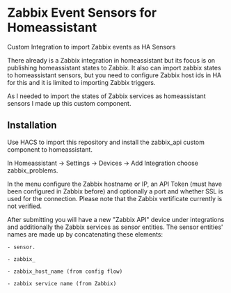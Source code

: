 # Zabbix Event Sensors for Homeassistant ###
Custom Integration to import Zabbix events as HA Sensors

There already is a Zabbix integration in homeassistant but its focus is on publishing homeassistant states to Zabbix. It also can import zabbix states to homeassistant sensors, but you need to configure Zabbix host ids in HA for this and it is limited to importing Zabbix triggers.

As I needed to import the states of Zabbix services as homeassistant sensors I made up this custom component.

## Installation
Use HACS to import this repository and install the zabbix_api custom component to homeassistant.

In Homeassistant -> Settings -> Devices -> Add Integration choose zabbix_problems.

In the menu configure the Zabbix hostname or IP, an API Token (must have been configured in Zabbix before) and optionally a port and whether SSL is used for the connection. Please note that the Zabbix vertificate currently is not verified.

After submitting you will have a new "Zabbix API" device under integrations and additionally the Zabbix services as sensor entities. The sensor entities' names are made up by concatenating these elements:

    - sensor.
    
    - zabbix_
    
    - zabbix_host_name (from config flow)
    
    - zabbix service name (from Zabbix)

    
